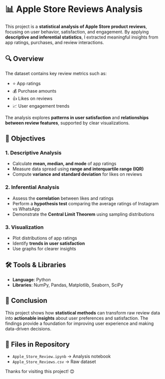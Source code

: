 # 📊 Apple Store Reviews Analysis

This project is a **statistical analysis of Apple Store product reviews**, focusing on user behavior, satisfaction, and engagement. By applying **descriptive and inferential statistics**, I extracted meaningful insights from app ratings, purchases, and review interactions.  


## 🔍 Overview  
The dataset contains key review metrics such as:  
- ⭐ App ratings  
- 💰 Purchase amounts  
- 👍 Likes on reviews  
- 📈 User engagement trends  

The analysis explores **patterns in user satisfaction** and **relationships between review features**, supported by clear visualizations.  


## 🎯 Objectives  

### 1. Descriptive Analysis  
- Calculate **mean, median, and mode** of app ratings  
- Measure data spread using **range and interquartile range (IQR)**  
- Compute **variance and standard deviation** for likes on reviews  

### 2. Inferential Analysis  
- Assess the **correlation** between likes and ratings  
- Perform a **hypothesis test** comparing the average ratings of Instagram vs WhatsApp  
- Demonstrate the **Central Limit Theorem** using sampling distributions  

### 3. Visualization  
- Plot distributions of app ratings  
- Identify **trends in user satisfaction**  
- Use graphs for clearer insights  


## 🛠 Tools & Libraries  
- **Language**: Python  
- **Libraries**: NumPy, Pandas, Matplotlib, Seaborn, SciPy  


## 🙌 Conclusion  
This project shows how **statistical methods** can transform raw review data into **actionable insights** about user preferences and satisfaction. The findings provide a foundation for improving user experience and making data-driven decisions.  


## 📂 Files in Repository  
- `Apple_Store_Review.ipynb` → Analysis notebook  
- `Apple_Store_Reviews.csv` → Raw dataset  

Thanks for visiting this project! 😊  

